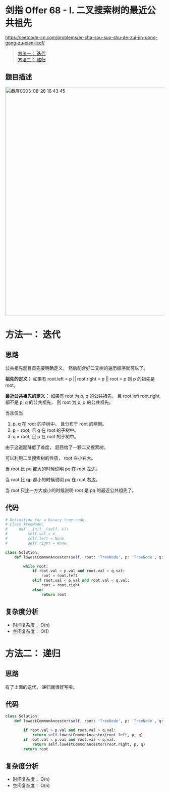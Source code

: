剑指 Offer 68 - I. 二叉搜索树的最近公共祖先
====
https://leetcode-cn.com/problems/er-cha-sou-suo-shu-de-zui-jin-gong-gong-zu-xian-lcof/

> [方法一： 迭代](https://github.com/PearlCoastal/Leetcode_Solutions_python3/new/master/%E5%89%91%E6%8C%87offer#%E6%96%B9%E6%B3%95%E4%B8%80-%E8%BF%AD%E4%BB%A3)<br>
> [方法二： 递归](https://github.com/PearlCoastal/Leetcode_Solutions_python3/new/master/%E5%89%91%E6%8C%87offer#%E6%96%B9%E6%B3%95%E4%BA%8C-%E9%80%92%E5%BD%92)<br>
 
## 题目描述
<img width="721" alt="截屏0003-08-28 16 43 45" src="https://user-images.githubusercontent.com/10908630/131210653-58520e5c-07ed-459e-ba6f-8dd9a550ea88.png">

方法一： 迭代
====
## 思路
公共祖先题目首先要明确定义， 然后配合好二叉树的遍历顺序就可以了。

**祖先的定义：** 如果有 root.left = p || root.right = p || root = p 则 p 的祖先是 root。

**最近公共祖先的定义：** 如果有 root 为 p, q 的公共祖先， 且 root.left root.right 都不是 p, q 的公共祖先， 则 root 为 p, q 的公共祖先。

当且仅当

1. p, q 在 root 的子树中， 且分布于 root 的两侧。
2. p = root, 且 q 在 root 的子树中。
3. q = root, 且 p 在 root 的子树中。

由于这道题降低了难度， 题目给了一颗二叉搜索树。

可以利用二叉搜索树的性质， root 左小右大。

当 root 比 pq 都大的时候说明 pq 在 root 左边。

当 root 比 qp 都小的时候说明 pq 在 root 右边。

当 root 只比一方大或小的时候说明 root 是 pq 的最近公共祖先了。

## 代码
```python
# Definition for a binary tree node.
# class TreeNode:
#     def __init__(self, x):
#         self.val = x
#         self.left = None
#         self.right = None

class Solution:
    def lowestCommonAncestor(self, root: 'TreeNode', p: 'TreeNode', q: 'TreeNode') -> 'TreeNode':

        while root:
            if root.val > p.val and root.val > q.val:
                root = root.left
            elif root.val < p.val and root.val < q.val:
                root = root.right
            else:
                return root 
```

## 复杂度分析
- 时间复杂度： O(n)
- 空间复杂度： O(1)

方法二： 递归
====
## 思路
有了上面的迭代， 递归就很好写啦。

## 代码
```python
class Solution:
    def lowestCommonAncestor(self, root: 'TreeNode', p: 'TreeNode', q: 'TreeNode') -> 'TreeNode':

        if root.val > p.val and root.val > q.val:
            return self.lowestCommonAncestor(root.left, p, q)
        if root.val < p.val and root.val < q.val:
            return self.lowestCommonAncestor(root.right, p, q)
        return root
```

## 复杂度分析
- 时间复杂度： O(n)
- 空间复杂度： O(n)
